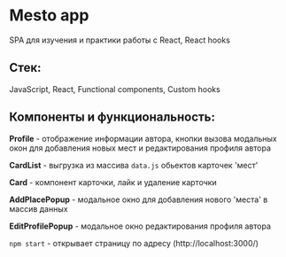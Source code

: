 # Mesto app
SPA для изучения и практики работы с React, React hooks 
## Стек:

JavaScript, React, Functional components, Custom hooks
## Компоненты и функциональность:
**Profile** - отображение информации автора, кнопки вызова модальных окон для добавления новых мест и редактирования профиля автора 

**CardList** - выгрузка из массива `data.js` обьектов карточек 'мест'

**Card** - компонент карточки, лайк и удаление карточки

**AddPlacePopup** - модальное окно для добавления нового 'места' в массив данных

**EditProfilePopup** - модальное окно редактирования профиля автора

`npm start` - открывает страницу по адресу (http://localhost:3000/)


